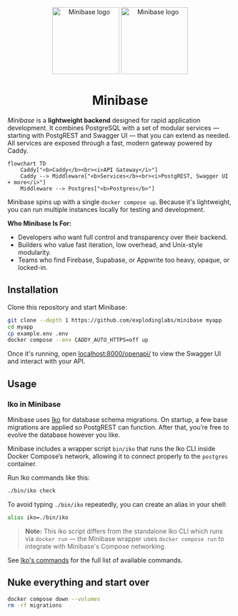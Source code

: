 <p align="center">
  <img alt="Minibase logo" height="150" src="https://github.com/explodinglabs/minibase/blob/main/images/logo-light.png?raw=true#gh-light-mode-only" />
  <img alt="Minibase logo" height="150" src="https://github.com/explodinglabs/minibase/blob/main/images/logo-dark.png?raw=true#gh-dark-mode-only" />
</p>

<h1 align="center">
  Minibase
</h1>

_Minibase_ is a **lightweight backend** designed for rapid application
development. It combines PostgreSQL with a set of modular services — starting
with PostgREST and Swagger UI — that you can extend as needed. All services are
exposed through a fast, modern gateway powered by Caddy.

```mermaid
flowchart TD
    Caddy["<b>Caddy</b><br><i>API Gateway</i>"]
    Caddy --> Middleware["<b>Services</b><br><i>PostgREST, Swagger UI + more</i>"]
    Middleware --> Postgres["<b>Postgres</b>"]
```

Minibase spins up with a single `docker compose up`. Because it's lightweight,
you can run multiple instances locally for testing and development.

**Who Minibase Is For:**

- Developers who want full control and transparency over their backend.
- Builders who value fast iteration, low overhead, and Unix-style modularity.
- Teams who find Firebase, Supabase, or Appwrite too heavy, opaque, or locked-in.

## Installation

Clone this repository and start Minibase:

```sh
git clone --depth 1 https://github.com/explodinglabs/minibase myapp
cd myapp
cp example.env .env
docker compose --env CADDY_AUTO_HTTPS=off up
```

Once it's running, open
[localhost:8000/openapi/](http://localhost:8000/openapi/) to view the Swagger
UI and interact with your API.

## Usage

### Iko in Minibase

Minibase uses [Iko](https://github.com/explodinglabs/iko) for database schema
migrations. On startup, a few base migrations are applied so PostgREST can
function. After that, you’re free to evolve the database however you like.

Minibase includes a wrapper script `bin/iko` that runs the Iko CLI inside
Docker Compose’s network, allowing it to connect properly to the `postgres`
container.

Run Iko commands like this:

```sh
./bin/iko check
```

To avoid typing `./bin/iko` repeatedly, you can create an alias in your shell:

```sh
alias iko=./bin/iko
```

> **Note:** This iko script differs from the standalone Iko CLI which runs via
> `docker run` — the Minibase wrapper uses `docker compose run` to integrate
> with Minibase's Compose networking.

See [Iko's commands]() for the full list of available commands.

## Nuke everything and start over

```sh
docker compose down --volumes
rm -rf migrations
```
